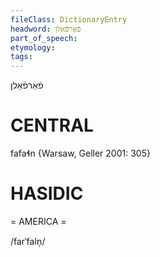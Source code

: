 ```yaml
---
fileClass: DictionaryEntry
headword: פֿאַרפֿאַלן
part_of_speech: 
etymology: 
tags: 
---
```

פֿאַרפֿאַלן

CENTRAL
========

fafaɬn {Warsaw, Geller 2001: 305}

HASIDIC
=======
= AMERICA = 

/farˈfaln̩/